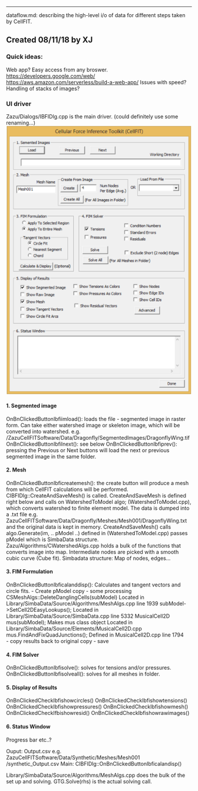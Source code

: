 ------------------------------------------------------------
dataflow.md: describing the high-level i/o of data for different
steps taken by CellFIT.

Created 08/11/18 by XJ
------------------------------------------------------------

### Quick ideas:
Web app? Easy access from any broswer.
https://developers.google.com/web/
https://aws.amazon.com/serverless/build-a-web-app/
Issues with speed? Handling of stacks of images?

### UI driver
Zazu/Dialogs/IBFIDlg.cpp is the main driver.
(could definitely use some renaming...)
![GUI dialog](gui_dialog.png)
#### 1. Segmented image
OnBnClickedButtonIbfiimload(): loads the file - segmented image in raster form. Can take either watershed image or skeleton image, which will be converted into watershed.
e.g. /ZazuCellFITSoftware/Data/Dragonfly/SegmentedImages/DragonflyWing.tif
OnBnClickedButtonIbfilnext(): see below
OnBnClickedButtonIbfiprev(): pressing the Previous or Next buttons will load the next or previous segmented image in the same folder.
#### 2. Mesh
OnBnClickedButtonIbficreatemesh(): the create button will produce a mesh from which CellFIT calculations will be performed. CIBFIDlg::CreateAndSaveMesh() is called. CreateAndSaveMesh is defined right below and calls on WatershedToModel algo; (WatershedToModel.cpp), which converts watershed to finite element model. The data is dumped into a .txt file e.g. ZazuCellFITSoftware/Data/Dragonfly/Meshes/Mesh001/DragonflyWing.txt and the original data is kept in memory. CreateAndSaveMesh() calls algo.Generate(im, .. pModel ..) defined in (WatershedToModel.cpp) passes pModel which is SimbaData structure. Zazu/Algorithms/CWatershedAlgs.cpp holds a bulk of the functions that converts image into map.
Intermediate nodes are picked with a smooth cubic curve (Cube fit).
Simbadata structure: Map of nodes, edges...

#### 3. FIM Formulation
OnBnClickedButtonIbficalanddisp(): Calculates and tangent vectors and circle fits.
	- Create pModel copy
	- some processing
		CSMeshAlgs::DeleteDanglingCells(subModel)
			Located in Library/SimbaData/Source/Algorithms/MeshAlgs.cpp line 1939
		subModel->SetCell2DEasyLookups();
			Located in Library/SimbaData/Source/SimbaData.cpp line 5332
		MusicalCell2D mus(subModel);
			Makes mus class object
			Located in Library/SimbaData/Source/Elements/MusicalCell2D.cpp
		mus.FindAndFixQuadJunctions();
			Defined in MusicalCell2D.cpp line 1794	
	- copy results back to original copy
	- save

#### 4. FIM Solver
OnBnClickedButtonIbfisolve(): solves for tensions and/or pressures.
OnBnClickedButtonIbfisolveall(): solves for all meshes in folder.

#### 5. Display of Results
OnBnClickedCheckIbfishowcircles()
OnBnClickedCheckIbfishowtensions()
OnBnClickedCheckIbfishowpressures()
OnBnClickedCheckIbfishowmesh()
OnBnClickedCheckIfbishowresid()
OnBnClickedCheckIbfishowrawimages()


#### 6. Status Window
Progress bar etc..?

Ouput: Output.csv
		 e.g. ZazuCellFITSoftware/Data/Synthetic/Meshes/Mesh001
		 		/synthetic_Output.csv
Main: CIBFIDlg::OnBnClickedButtonIbficalandisp()

Library/SimbaData/Source/Algorithms/MeshAlgs.cpp does
the bulk of the set up and solving. GTG.Solve(rhs) 
is the actual solving call.
